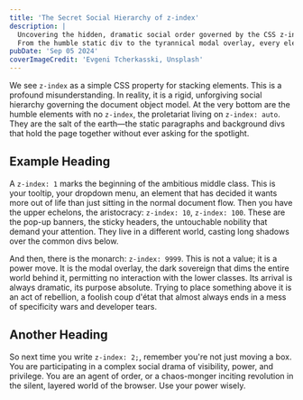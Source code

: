 ```yaml
---
title: 'The Secret Social Hierarchy of z-index'
description: |
  Uncovering the hidden, dramatic social order governed by the CSS z-index property.
  From the humble static div to the tyrannical modal overlay, every element knows its place.
pubDate: 'Sep 05 2024'
coverImageCredit: 'Evgeni Tcherkasski, Unsplash'
---
```


We see `z-index` as a simple CSS property for stacking elements. This is a profound misunderstanding. In reality, it is a rigid, unforgiving social hierarchy governing the document object model. At the very bottom are the humble elements with no `z-index`, the proletariat living on `z-index: auto`. They are the salt of the earth—the static paragraphs and background divs that hold the page together without ever asking for the spotlight.

## Example Heading

A `z-index: 1` marks the beginning of the ambitious middle class. This is your tooltip, your dropdown menu, an element that has decided it wants more out of life than just sitting in the normal document flow. Then you have the upper echelons, the aristocracy: `z-index: 10`, `z-index: 100`. These are the pop-up banners, the sticky headers, the untouchable nobility that demand your attention. They live in a different world, casting long shadows over the common divs below.

And then, there is the monarch: `z-index: 9999`. This is not a value; it is a power move. It is the modal overlay, the dark sovereign that dims the entire world behind it, permitting no interaction with the lower classes. Its arrival is always dramatic, its purpose absolute. Trying to place something above it is an act of rebellion, a foolish coup d'état that almost always ends in a mess of specificity wars and developer tears.

## Another Heading

So next time you write `z-index: 2;`, remember you're not just moving a box. You are participating in a complex social drama of visibility, power, and privilege. You are an agent of order, or a chaos-monger inciting revolution in the silent, layered world of the browser. Use your power wisely.

